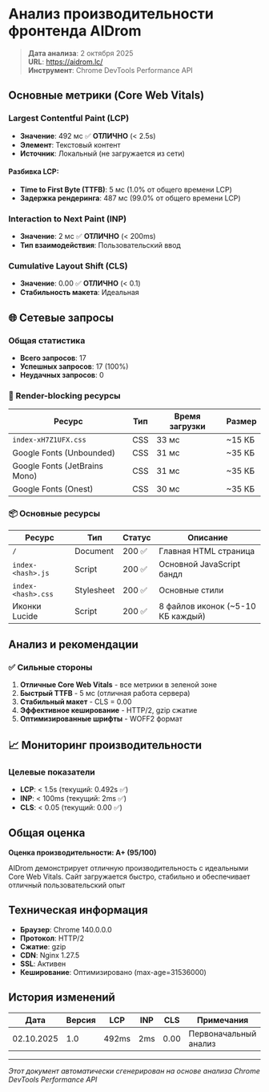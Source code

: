 # Анализ производительности фронтенда AIDrom

> **Дата анализа**: 2 октября 2025  
> **URL**: https://aidrom.lc/  
> **Инструмент**: Chrome DevTools Performance API

## Основные метрики (Core Web Vitals)

### Largest Contentful Paint (LCP)
- **Значение**: 492 мс ✅ **ОТЛИЧНО** (< 2.5s)
- **Элемент**: Текстовый контент
- **Источник**: Локальный (не загружается из сети)

#### Разбивка LCP:
- **Time to First Byte (TTFB)**: 5 мс (1.0% от общего времени LCP)
- **Задержка рендеринга**: 487 мс (99.0% от общего времени LCP)

### Interaction to Next Paint (INP)
- **Значение**: 2 мс ✅ **ОТЛИЧНО** (< 200ms)
- **Тип взаимодействия**: Пользовательский ввод

### Cumulative Layout Shift (CLS)
- **Значение**: 0.00 ✅ **ОТЛИЧНО** (< 0.1)
- **Стабильность макета**: Идеальная

## 🌐 Сетевые запросы

### Общая статистика
- **Всего запросов**: 17
- **Успешных запросов**: 17 (100%)
- **Неудачных запросов**: 0

### 🚀 Render-blocking ресурсы
| Ресурс | Тип | Время загрузки | Размер |
|--------|-----|----------------|--------|
| `index-xH7Z1UFX.css` | CSS | 33 мс | ~15 КБ |
| Google Fonts (Unbounded) | CSS | 31 мс | ~35 КБ |
| Google Fonts (JetBrains Mono) | CSS | 31 мс | ~35 КБ |
| Google Fonts (Onest) | CSS | 30 мс | ~35 КБ |

### 📦 Основные ресурсы
| Ресурс | Тип | Статус | Описание |
|--------|-----|--------|----------|
| `/` | Document | 200 ✅ | Главная HTML страница |
| `index-<hash>.js` | Script | 200 ✅ | Основной JavaScript бандл |
| `index-<hash>.css` | Stylesheet | 200 ✅ | Основные стили |
| Иконки Lucide | Script | 200 ✅ | 8 файлов иконок (~5-10 КБ каждый) |

## Анализ и рекомендации

### ✅ Сильные стороны
1. **Отличные Core Web Vitals** - все метрики в зеленой зоне
2. **Быстрый TTFB** - 5 мс (отличная работа сервера)
3. **Стабильный макет** - CLS = 0.00
4. **Эффективное кеширование** - HTTP/2, gzip сжатие
5. **Оптимизированные шрифты** - WOFF2 формат

## 📈 Мониторинг производительности

### Целевые показатели
- **LCP**: < 1.5s (текущий: 0.492s ✅)
- **INP**: < 100ms (текущий: 2ms ✅)
- **CLS**: < 0.05 (текущий: 0.00 ✅)

## Общая оценка

**Оценка производительности: A+ (95/100)**

AIDrom демонстрирует отличную производительность с идеальными Core Web Vitals. Сайт загружается быстро, стабильно и обеспечивает отличный пользовательский опыт

## Техническая информация

- **Браузер**: Chrome 140.0.0.0
- **Протокол**: HTTP/2
- **Сжатие**: gzip
- **CDN**: Nginx 1.27.5
- **SSL**: Активен
- **Кеширование**: Оптимизировано (max-age=31536000)

## История изменений

| Дата | Версия | LCP | INP | CLS | Примечания |
|------|--------|-----|-----|-----|------------|
| 02.10.2025 | 1.0 | 492ms | 2ms | 0.00 | Первоначальный анализ |

---

*Этот документ автоматически сгенерирован на основе анализа Chrome DevTools Performance API*
